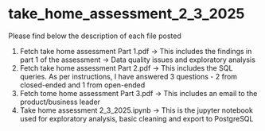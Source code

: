 # take_home_assessment_2_3_2025

Please find below the description of each file posted

1) Fetch take home assessment Part 1.pdf -> This includes the findings in part 1 of the assessment -> Data quality issues and exploratory analysis
2) Fetch take home assessment Part 2.pdf -> This includes the SQL queries. As per instructions, I have answered 3 questions - 2 from closed-ended and 1 from open-ended
3) Fetch tome home assessment Part 3.pdf -> This includes an email to the product/business leader
4) Take home assessment 2_3_2025.ipynb -> This is the jupyter notebook used for exploratory analysis, basic cleaning and export to PostgreSQL

